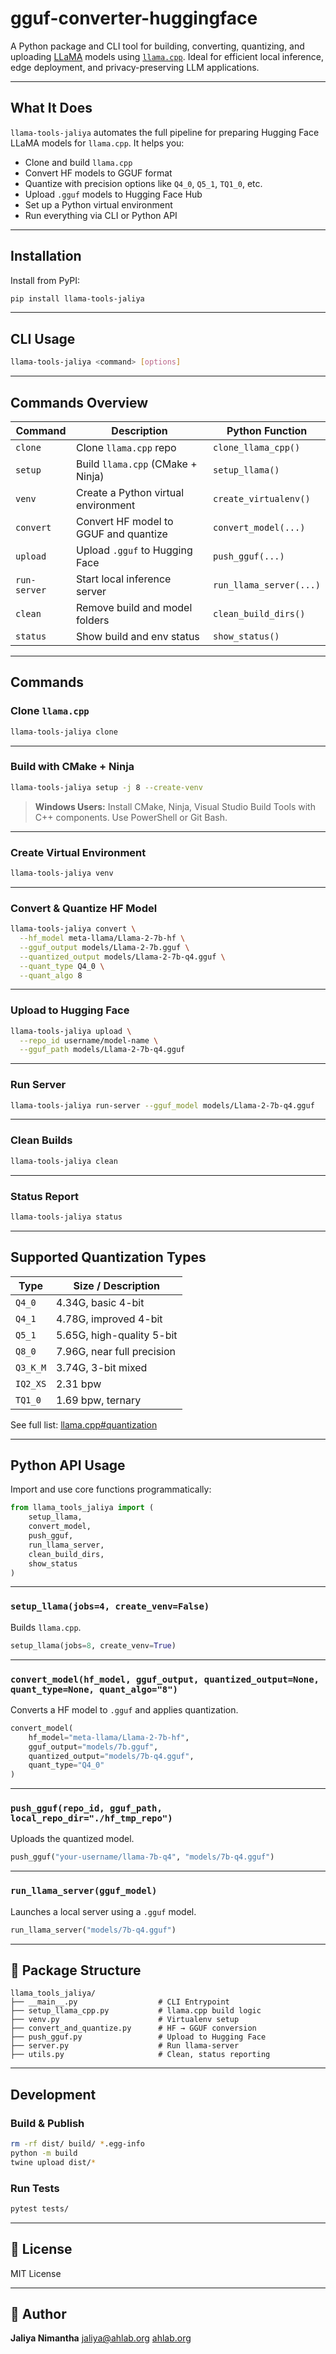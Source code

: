 
# gguf-converter-huggingface

A Python package and CLI tool for building, converting, quantizing, and uploading [LLaMA](https://ai.meta.com/llama/) models using [`llama.cpp`](https://github.com/ggerganov/llama.cpp). Ideal for efficient local inference, edge deployment, and privacy-preserving LLM applications.

---

## What It Does

`llama-tools-jaliya` automates the full pipeline for preparing Hugging Face LLaMA models for `llama.cpp`. It helps you:

* Clone and build `llama.cpp`
* Convert HF models to GGUF format
* Quantize with precision options like `Q4_0`, `Q5_1`, `TQ1_0`, etc.
* Upload `.gguf` models to Hugging Face Hub
* Set up a Python virtual environment
* Run everything via CLI or Python API

---

## Installation

Install from PyPI:

```bash
pip install llama-tools-jaliya
```

---

## CLI Usage

```bash
llama-tools-jaliya <command> [options]
```

---

## Commands Overview

| Command      | Description                           | Python Function         |
| ------------ | ------------------------------------- | ----------------------- |
| `clone`      | Clone `llama.cpp` repo                | `clone_llama_cpp()`     |
| `setup`      | Build `llama.cpp` (CMake + Ninja)     | `setup_llama()`         |
| `venv`       | Create a Python virtual environment   | `create_virtualenv()`   |
| `convert`    | Convert HF model to GGUF and quantize | `convert_model(...)`    |
| `upload`     | Upload `.gguf` to Hugging Face        | `push_gguf(...)`        |
| `run-server` | Start local inference server          | `run_llama_server(...)` |
| `clean`      | Remove build and model folders        | `clean_build_dirs()`    |
| `status`     | Show build and env status             | `show_status()`         |

---

## Commands

### Clone `llama.cpp`

```bash
llama-tools-jaliya clone
```

---

### Build with CMake + Ninja

```bash
llama-tools-jaliya setup -j 8 --create-venv
```

> **Windows Users:** Install CMake, Ninja, Visual Studio Build Tools with C++ components. Use PowerShell or Git Bash.

---

### Create Virtual Environment

```bash
llama-tools-jaliya venv
```

---

### Convert & Quantize HF Model

```bash
llama-tools-jaliya convert \
  --hf_model meta-llama/Llama-2-7b-hf \
  --gguf_output models/Llama-2-7b.gguf \
  --quantized_output models/Llama-2-7b-q4.gguf \
  --quant_type Q4_0 \
  --quant_algo 8
```

---

### Upload to Hugging Face

```bash
llama-tools-jaliya upload \
  --repo_id username/model-name \
  --gguf_path models/Llama-2-7b-q4.gguf
```

---

### Run Server

```bash
llama-tools-jaliya run-server --gguf_model models/Llama-2-7b-q4.gguf
```

---

### Clean Builds

```bash
llama-tools-jaliya clean
```

---

### Status Report

```bash
llama-tools-jaliya status
```

---

##  Supported Quantization Types

| Type     | Size / Description         |
| -------- | -------------------------- |
| `Q4_0`   | 4.34G, basic 4-bit         |
| `Q4_1`   | 4.78G, improved 4-bit      |
| `Q5_1`   | 5.65G, high-quality 5-bit  |
| `Q8_0`   | 7.96G, near full precision |
| `Q3_K_M` | 3.74G, 3-bit mixed         |
| `IQ2_XS` | 2.31 bpw                   |
| `TQ1_0`  | 1.69 bpw, ternary          |

See full list: [llama.cpp#quantization](https://github.com/ggerganov/llama.cpp#quantization)

---

##  Python API Usage

Import and use core functions programmatically:

```python
from llama_tools_jaliya import (
    setup_llama,
    convert_model,
    push_gguf,
    run_llama_server,
    clean_build_dirs,
    show_status
)
```

---

### `setup_llama(jobs=4, create_venv=False)`

Builds `llama.cpp`.

```python
setup_llama(jobs=8, create_venv=True)
```

---

### `convert_model(hf_model, gguf_output, quantized_output=None, quant_type=None, quant_algo="8")`

Converts a HF model to `.gguf` and applies quantization.

```python
convert_model(
    hf_model="meta-llama/Llama-2-7b-hf",
    gguf_output="models/7b.gguf",
    quantized_output="models/7b-q4.gguf",
    quant_type="Q4_0"
)
```

---

### `push_gguf(repo_id, gguf_path, local_repo_dir="./hf_tmp_repo")`

Uploads the quantized model.

```python
push_gguf("your-username/llama-7b-q4", "models/7b-q4.gguf")
```

---

### `run_llama_server(gguf_model)`

Launches a local server using a `.gguf` model.

```python
run_llama_server("models/7b-q4.gguf")
```

---

## 📁 Package Structure

```
llama_tools_jaliya/
├── __main__.py                  # CLI Entrypoint
├── setup_llama_cpp.py           # llama.cpp build logic
├── venv.py                      # Virtualenv setup
├── convert_and_quantize.py      # HF → GGUF conversion
├── push_gguf.py                 # Upload to Hugging Face
├── server.py                    # Run llama-server
├── utils.py                     # Clean, status reporting
```

---

##  Development

### Build & Publish

```bash
rm -rf dist/ build/ *.egg-info
python -m build
twine upload dist/*
```

### Run Tests

```bash
pytest tests/
```

---

## 📄 License

MIT License

---

## 👤 Author

**Jaliya Nimantha**
[jaliya@ahlab.org](mailto:jaliya@ahlab.org)
[ahlab.org](https://ahlab.org)

